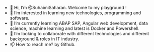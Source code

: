 - 👋 Hi, I’m @SuhaimiSaharan. Welcome to my playground !
- 👀 I’m interested in learning new technologies, programming and software.
- 🌱 I’m currently learning ABAP SAP, Angular web development, data science, machine learning and latest is Docker and Powershell.
- 💞️ I’m looking to collaborate with different technologies and different background & roles in IT industry.
- 📫 How to reach me? by Github.

<!---
SuhaimiSaharan/SuhaimiSaharan is a ✨ special ✨ repository because its `README.md` (this file) appears on your GitHub profile.
You can click the Preview link to take a look at your changes.
--->
